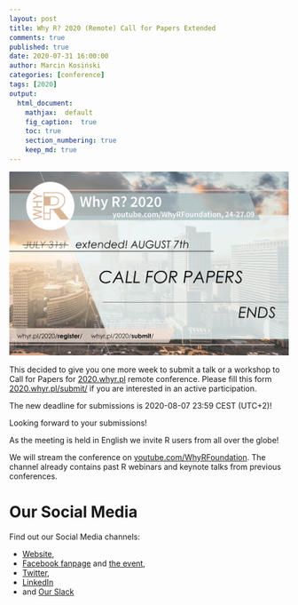 ```yaml
---
layout: post
title: Why R? 2020 (Remote) Call for Papers Extended
comments: true
published: true
date: 2020-07-31 16:00:00
author: Marcin Kosiński
categories: [conference]
tags: [2020]
output:
  html_document:
    mathjax:  default
    fig_caption:  true
    toc: true
    section_numbering: true
    keep_md: true
---
```


<img src="/images/fulls/whyr2020/cfpends.jpg" class="fit image"> 

This decided to give you one more week to submit a talk or a workshop to  Call for Papers for [2020.whyr.pl](https://2020.whyr.pl) remote conference. Please fill this form  [2020.whyr.pl/submit/](https://2020.whyr.pl/submit/) if you are interested in an active participation.

The new deadline for submissions is 2020-08-07 23:59 CEST (UTC+2)!

Looking forward to your submissions!

As the meeting is held in English we invite R users from all over the globe!

We will stream the conference on [youtube.com/WhyRFoundation](https://youtube.com/WhyRFoundation). The channel already contains past R webinars and keynote talks from previous conferences.

# Our Social Media

Find out our Social Media channels: 
- [Website](http://whyr.pl/2020/), 
- [Facebook fanpage](https://www.facebook.com/whyRconf/) and [the event](https://www.facebook.com/events/338207787063345/), 
- [Twitter](https://twitter.com/whyRconf), 
- [LinkedIn](https://www.linkedin.com/company/why-r/) 
- and [Our Slack](https://join.slack.com/t/whyr/shared_invite/enQtNzcwMjExODk0NzM3LTRkMjhkYzliYzc5MGJhMzRlMzc1YzM0ZWJmNjM4MGNmMmM0MzYzZWJjYjhkZWM4ODA3MGY4MTUwNmJhMGNjNmY)

